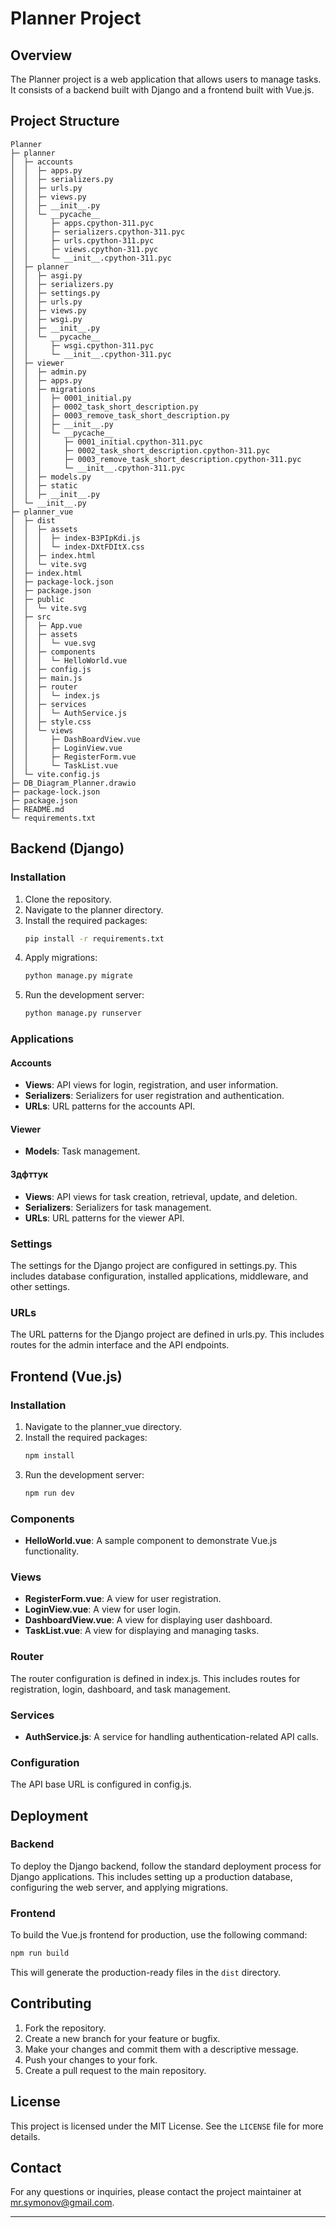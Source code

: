 # Planner Project

## Overview

The Planner project is a web application that allows users to manage tasks. It consists of a backend built with Django and a frontend built with Vue.js.

## Project Structure

```
Planner
├─ planner
│  ├─ accounts
│  │  ├─ apps.py
│  │  ├─ serializers.py
│  │  ├─ urls.py
│  │  ├─ views.py
│  │  ├─ __init__.py
│  │  └─ __pycache__
│  │     ├─ apps.cpython-311.pyc
│  │     ├─ serializers.cpython-311.pyc
│  │     ├─ urls.cpython-311.pyc
│  │     ├─ views.cpython-311.pyc
│  │     └─ __init__.cpython-311.pyc
│  ├─ planner
│  │  ├─ asgi.py
│  │  ├─ serializers.py
│  │  ├─ settings.py
│  │  ├─ urls.py
│  │  ├─ views.py
│  │  ├─ wsgi.py
│  │  ├─ __init__.py
│  │  └─ __pycache__
│  │     ├─ wsgi.cpython-311.pyc
│  │     └─ __init__.cpython-311.pyc
│  ├─ viewer
│  │  ├─ admin.py
│  │  ├─ apps.py
│  │  ├─ migrations
│  │  │  ├─ 0001_initial.py
│  │  │  ├─ 0002_task_short_description.py
│  │  │  ├─ 0003_remove_task_short_description.py
│  │  │  ├─ __init__.py
│  │  │  └─ __pycache__
│  │  │     ├─ 0001_initial.cpython-311.pyc
│  │  │     ├─ 0002_task_short_description.cpython-311.pyc
│  │  │     ├─ 0003_remove_task_short_description.cpython-311.pyc
│  │  │     └─ __init__.cpython-311.pyc
│  │  ├─ models.py
│  │  ├─ static
│  │  ├─ __init__.py
│  └─ __init__.py
├─ planner_vue
│  ├─ dist
│  │  ├─ assets
│  │  │  ├─ index-B3PIpKdi.js
│  │  │  └─ index-DXtFDItX.css
│  │  ├─ index.html
│  │  └─ vite.svg
│  ├─ index.html
│  ├─ package-lock.json
│  ├─ package.json
│  ├─ public
│  │  └─ vite.svg
│  ├─ src
│  │  ├─ App.vue
│  │  ├─ assets
│  │  │  └─ vue.svg
│  │  ├─ components
│  │  │  └─ HelloWorld.vue
│  │  ├─ config.js
│  │  ├─ main.js
│  │  ├─ router
│  │  │  └─ index.js
│  │  ├─ services
│  │  │  └─ AuthService.js
│  │  ├─ style.css
│  │  └─ views
│  │     ├─ DashBoardView.vue
│  │     ├─ LoginView.vue
│  │     ├─ RegisterForm.vue
│  │     └─ TaskList.vue
│  └─ vite.config.js
├─ DB_Diagram_Planner.drawio
├─ package-lock.json
├─ package.json
├─ README.md
└─ requirements.txt

```
## Backend (Django)

### Installation

1. Clone the repository.
2. Navigate to the planner directory.
3. Install the required packages:
   ```sh
   pip install -r requirements.txt
   ```
4. Apply migrations:
   ```sh
   python manage.py migrate
   ```
5. Run the development server:
   ```sh
   python manage.py runserver
   ```

### Applications

#### Accounts

- **Views**: API views for login, registration, and user information.
- **Serializers**: Serializers for user registration and authentication.
- **URLs**: URL patterns for the accounts API.

#### Viewer

- **Models**: Task management.

#### Здфттук

- **Views**: API views for task creation, retrieval, update, and deletion.
- **Serializers**: Serializers for task management.
- **URLs**: URL patterns for the viewer API.

### Settings

The settings for the Django project are configured in settings.py. This includes database configuration, installed applications, middleware, and other settings.

### URLs

The URL patterns for the Django project are defined in urls.py. This includes routes for the admin interface and the API endpoints.

## Frontend (Vue.js)

### Installation

1. Navigate to the planner_vue directory.
2. Install the required packages:
   ```sh
   npm install
   ```
3. Run the development server:
   ```sh
   npm run dev
   ```

### Components

- **HelloWorld.vue**: A sample component to demonstrate Vue.js functionality.

### Views

- **RegisterForm.vue**: A view for user registration.
- **LoginView.vue**: A view for user login.
- **DashboardView.vue**: A view for displaying user dashboard.
- **TaskList.vue**: A view for displaying and managing tasks.

### Router

The router configuration is defined in index.js. This includes routes for registration, login, dashboard, and task management.

### Services

- **AuthService.js**: A service for handling authentication-related API calls.

### Configuration

The API base URL is configured in config.js.

## Deployment

### Backend

To deploy the Django backend, follow the standard deployment process for Django applications. This includes setting up a production database, configuring the web server, and applying migrations.

### Frontend

To build the Vue.js frontend for production, use the following command:
```sh
npm run build
```
This will generate the production-ready files in the `dist` directory.

## Contributing

1. Fork the repository.
2. Create a new branch for your feature or bugfix.
3. Make your changes and commit them with a descriptive message.
4. Push your changes to your fork.
5. Create a pull request to the main repository.

## License

This project is licensed under the MIT License. See the `LICENSE` file for more details.

## Contact

For any questions or inquiries, please contact the project maintainer at [mr.symonov@gmail.com](mailto:mr.symonov@gmail.com).

---